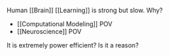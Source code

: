 Human [[Brain]] [[Learning]] is strong but slow. 
Why? 
- [[Computational Modeling]] POV
- [[Neuroscience]] POV

It is extremely power efficient? Is it a reason?